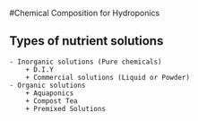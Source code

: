 #Chemical Composition for Hydroponics

## Types of nutrient solutions
	- Inorganic solutions (Pure chemicals)
		+ D.I.Y
		+ Commercial solutions (Liquid or Powder)
	- Organic solutions
		+ Aquaponics
		+ Compost Tea
		+ Premixed Solutions


